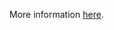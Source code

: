More information [here](https://docs.bridgecrew.io/docs/ensure-that-rds-clusters-has-backup-plan-of-aws-backup).
